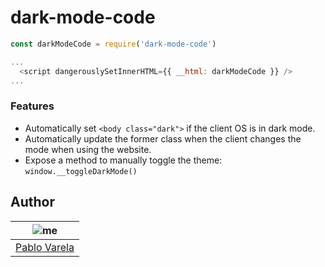 # dark-mode-code

```js
const darkModeCode = require('dark-mode-code')

...
  <script dangerouslySetInnerHTML={{ __html: darkModeCode }} />
...
```

### Features

* Automatically set `<body class="dark">` if the client OS is in dark mode.
* Automatically update the former class when the client changes the mode when using the website.
* Expose a method to manually toggle the theme: `window.__toggleDarkMode()`



## Author

| ![me](https://gravatar.com/avatar/fa50aeff0ddd6e63273a068b04353d9d?size=100) |
| ---------------------------------------------------------------------------- |
| [Pablo Varela](https://pablo.pìnk)                                           |
